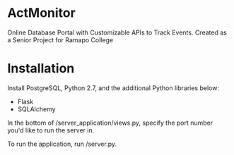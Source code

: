 # ActMonitor
Online Database Portal with Customizable APIs to Track Events. Created as a Senior Project for Ramapo College

# Installation

Install PostgreSQL, Python 2.7, and the additional Python libraries below:
* Flask
* SQLAlchemy

In the bottom of /server_application/views.py, specify the port number you'd like to run the server in.

To run the application, run /server.py.
